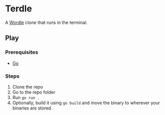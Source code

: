 # Terdle

A [Wordle](https://www.nytimes.com/games/wordle/index.html) clone that runs in the terminal.

## Play

### Prerequisites
- [Go](https://go.dev)

### Steps

1. Clone the repo
2. Go to the repo folder
3. Run `go run .`
4. Optionally, build it using `go build` and move the binary to wherever your binaries are stored.

